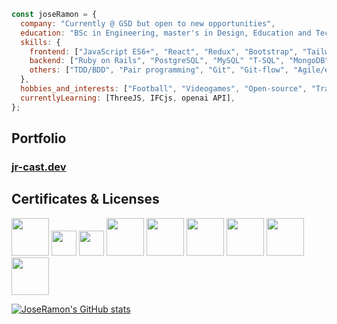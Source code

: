 ```javascript
const joseRamon = {
  company: "Currently @ GSD but open to new opportunities",
  education: "BSc in Engineering, master's in Design, Education and Tech",
  skills: {
    frontend: ["JavaScript ES6+", "React", "Redux", "Bootstrap", "Tailwind", "StyledComponents"],
    backend: ["Ruby on Rails", "PostgreSQL", "MySQL" "T-SQL", "MongoDB", "Express.js" "API development"],
    others: ["TDD/BDD", "Pair programming", "Git", "Git-flow", "Agile/extreme programming"]
  },
  hobbies_and_interests: ["Football", "Videogames", "Open-source", "Traveling", "Guitar", "Gym"],
  currentlyLearning: [ThreeJS, IFCjs, openai API],
};
```

<h2 align="left">Portfolio</h2>
<h3><a href="https://jr-cast.dev/">jr-cast.dev</a></h3>

## Certificates & Licenses

<a href="https://courses.edx.org/certificates/8641250b17fb4f4897470c306bdf9e04?_gl=1*xx7wsv*_ga*MTA3MzIyODg0Ny4xNjg1MzgwNTA3*_ga_D3KS4KMDT0*MTY4NjUxNjMwNS4zMi4xLjE2ODY1MTY4OTEuMC4wLjA." target="blank"><img src="https://upload.wikimedia.org/wikipedia/commons/thumb/0/04/ChatGPT_logo.svg/1200px-ChatGPT_logo.svg.png" width="60"></a>
<a href="https://courses.edx.org/certificates/7c79b94631864317ac547637f10d26df" target="blank"><img src="https://upload.wikimedia.org/wikipedia/commons/thumb/4/4b/Stanford_Cardinal_logo.svg/800px-Stanford_Cardinal_logo.svg.png" width="40"></a>
<a href="https://courses.edx.org/certificates/b632d580de7a4d059b545859aa346895" target="blank"><img src="https://upload.wikimedia.org/wikipedia/commons/thumb/4/4b/Stanford_Cardinal_logo.svg/800px-Stanford_Cardinal_logo.svg.png" width="40"></a>
<a href="https://www.credential.net/9957a1a2-3ea6-485c-8636-0d5466403622" target= "blank"><img 
src="https://templates.images.credential.net/15834231169533149351764588695625.png" width="60"></a>
<a href="https://www.credential.net/b6d9a00f-944a-4132-946e-3fc113a93927" target= "blank"><img 
src="https://templates.images.credential.net/15790421063942253832023806501758.png" width="60"></a>
<a href="https://www.credential.net/ebdda74f-b16f-439f-a989-20dd075ca50e" target= "blank"><img 
src="https://templates.images.credential.net/15790420075846753839720457960174.png" width="60"></a>
<a href="https://www.credential.net/6eaa3141-20c7-4fdc-97f9-cfc35728f69a" target="blank"><img src="https://templates.images.credential.net/15790419775515809487933217124360.png" width="60"></a>
<a href="https://www.credential.net/0be2013f-6dcb-4a9d-9eee-1017d5dcd66a" target="blank"><img src="https://templates.images.credential.net/15959755104909798720520579501098.png" width="60"></a>
<a href="https://www.credential.net/0c2a8183-f8e7-4590-a0ed-1c118a804b68" target="blank"><img src="https://templates.images.credential.net/15790420725707015843039145125501.png" width="60"></a>

[![JoseRamon's GitHub stats](https://github-readme-stats.vercel.app/api?username=jr-cast&theme=dark)](https://github.com/anuraghazra/github-readme-stats)
